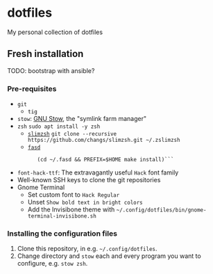 # dotfiles

My personal collection of dotfiles

## Fresh installation

TODO: bootstrap with ansible?

### Pre-requisites

- `git`
  - `tig`
- `stow`: [GNU Stow](https://gnu.org/software/stow/), the "symlink farm manager"
- `zsh`
    ```sudo apt install -y zsh```
  - [`slimzsh`](https://github.com/changs/slimzsh)
      ```git clone --recursive https://github.com/changs/slimzsh.git ~/.zslimzsh```
  - [`fasd`](https://github.com/clvv/fasd)
      ```git clone https://github.com/clvv/fasd.git ~/.fasd
         (cd ~/.fasd && PREFIX=$HOME make install)```
- `font-hack-ttf`: The extravagantly useful `Hack` font family
- Well-known SSH keys to clone the git repositories
- Gnome Terminal
  - Set custom font to `Hack Regular`
  - Unset `Show bold text in bright colors`
  - Add the Invisibone theme with `~/.config/dotfiles/bin/gnome-terminal-invisibone.sh`

### Installing the configuration files

1. Clone this repository, in e.g. `~/.config/dotfiles`.
2. Change directory and `stow` each and every program you
    want to configure, e.g. `stow zsh`.
